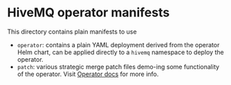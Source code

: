 # HiveMQ operator manifests

This directory contains plain manifests to use

- `operator`: contains a plain YAML deployment derived from the operator Helm chart, can be applied directly to a `hivemq` namespace to deploy the operator.
- `patch`: various strategic merge patch files demo-ing some functionality of the operator. Visit [Operator docs](https://www.hivemq.com/docs/operator/) for more info.
